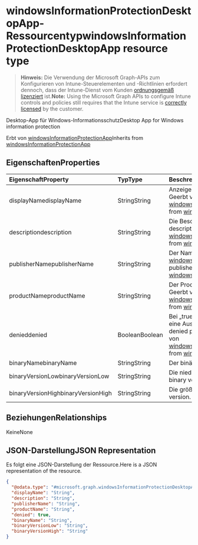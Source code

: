 # <a name="windowsinformationprotectiondesktopapp-resource-type"></a><span data-ttu-id="06cc5-101">windowsInformationProtectionDesktopApp-Ressourcentyp</span><span class="sxs-lookup"><span data-stu-id="06cc5-101">windowsInformationProtectionDesktopApp resource type</span></span>

> <span data-ttu-id="06cc5-102">**Hinweis:** Die Verwendung der Microsoft Graph-APIs zum Konfigurieren von Intune-Steuerelementen und -Richtlinien erfordert dennoch, dass der Intune-Dienst vom Kunden [ordnungsgemäß lizenziert](https://go.microsoft.com/fwlink/?linkid=839381) ist.</span><span class="sxs-lookup"><span data-stu-id="06cc5-102">**Note:** Using the Microsoft Graph APIs to configure Intune controls and policies still requires that the Intune service is [correctly licensed](https://go.microsoft.com/fwlink/?linkid=839381) by the customer.</span></span>

<span data-ttu-id="06cc5-103">Desktop-App für Windows-Informationsschutz</span><span class="sxs-lookup"><span data-stu-id="06cc5-103">Desktop App for Windows information protection</span></span>

<span data-ttu-id="06cc5-104">Erbt von [windowsInformationProtectionApp](../resources/intune_mam_windowsinformationprotectionapp.md)</span><span class="sxs-lookup"><span data-stu-id="06cc5-104">Inherits from [windowsInformationProtectionApp](../resources/intune_mam_windowsinformationprotectionapp.md)</span></span>

## <a name="properties"></a><span data-ttu-id="06cc5-105">Eigenschaften</span><span class="sxs-lookup"><span data-stu-id="06cc5-105">Properties</span></span>
|<span data-ttu-id="06cc5-106">Eigenschaft</span><span class="sxs-lookup"><span data-stu-id="06cc5-106">Property</span></span>|<span data-ttu-id="06cc5-107">Typ</span><span class="sxs-lookup"><span data-stu-id="06cc5-107">Type</span></span>|<span data-ttu-id="06cc5-108">Beschreibung</span><span class="sxs-lookup"><span data-stu-id="06cc5-108">Description</span></span>|
|:---|:---|:---|
|<span data-ttu-id="06cc5-109">displayName</span><span class="sxs-lookup"><span data-stu-id="06cc5-109">displayName</span></span>|<span data-ttu-id="06cc5-110">String</span><span class="sxs-lookup"><span data-stu-id="06cc5-110">String</span></span>|<span data-ttu-id="06cc5-111">Anzeigename der App.</span><span class="sxs-lookup"><span data-stu-id="06cc5-111">App display name.</span></span> <span data-ttu-id="06cc5-112">Geerbt von [windowsInformationProtectionApp](../resources/intune_mam_windowsinformationprotectionapp.md)</span><span class="sxs-lookup"><span data-stu-id="06cc5-112">Inherited from [windowsInformationProtectionApp](../resources/intune_mam_windowsinformationprotectionapp.md)</span></span>|
|<span data-ttu-id="06cc5-113">description</span><span class="sxs-lookup"><span data-stu-id="06cc5-113">description</span></span>|<span data-ttu-id="06cc5-114">String</span><span class="sxs-lookup"><span data-stu-id="06cc5-114">String</span></span>|<span data-ttu-id="06cc5-115">Die Beschreibung der App.</span><span class="sxs-lookup"><span data-stu-id="06cc5-115">The app's description.</span></span> <span data-ttu-id="06cc5-116">Geerbt von [windowsInformationProtectionApp](../resources/intune_mam_windowsinformationprotectionapp.md)</span><span class="sxs-lookup"><span data-stu-id="06cc5-116">Inherited from [windowsInformationProtectionApp](../resources/intune_mam_windowsinformationprotectionapp.md)</span></span>|
|<span data-ttu-id="06cc5-117">publisherName</span><span class="sxs-lookup"><span data-stu-id="06cc5-117">publisherName</span></span>|<span data-ttu-id="06cc5-118">String</span><span class="sxs-lookup"><span data-stu-id="06cc5-118">String</span></span>|<span data-ttu-id="06cc5-119">Der Name des Herausgebers, geerbt von [windowsInformationProtectionApp](../resources/intune_mam_windowsinformationprotectionapp.md)</span><span class="sxs-lookup"><span data-stu-id="06cc5-119">The publisher name Inherited from [windowsInformationProtectionApp](../resources/intune_mam_windowsinformationprotectionapp.md)</span></span>|
|<span data-ttu-id="06cc5-120">productName</span><span class="sxs-lookup"><span data-stu-id="06cc5-120">productName</span></span>|<span data-ttu-id="06cc5-121">String</span><span class="sxs-lookup"><span data-stu-id="06cc5-121">String</span></span>|<span data-ttu-id="06cc5-122">Der Produktname.</span><span class="sxs-lookup"><span data-stu-id="06cc5-122">The product name.</span></span> <span data-ttu-id="06cc5-123">Geerbt von [windowsInformationProtectionApp](../resources/intune_mam_windowsinformationprotectionapp.md)</span><span class="sxs-lookup"><span data-stu-id="06cc5-123">Inherited from [windowsInformationProtectionApp](../resources/intune_mam_windowsinformationprotectionapp.md)</span></span>|
|<span data-ttu-id="06cc5-124">denied</span><span class="sxs-lookup"><span data-stu-id="06cc5-124">denied</span></span>|<span data-ttu-id="06cc5-125">Boolean</span><span class="sxs-lookup"><span data-stu-id="06cc5-125">Boolean</span></span>|<span data-ttu-id="06cc5-126">Bei „true“ wird der App der Schutz oder eine Ausnahme verweigert.</span><span class="sxs-lookup"><span data-stu-id="06cc5-126">If true, app is denied protection or exemption.</span></span> <span data-ttu-id="06cc5-127">Geerbt von [windowsInformationProtectionApp](../resources/intune_mam_windowsinformationprotectionapp.md)</span><span class="sxs-lookup"><span data-stu-id="06cc5-127">Inherited from [windowsInformationProtectionApp](../resources/intune_mam_windowsinformationprotectionapp.md)</span></span>|
|<span data-ttu-id="06cc5-128">binaryName</span><span class="sxs-lookup"><span data-stu-id="06cc5-128">binaryName</span></span>|<span data-ttu-id="06cc5-129">String</span><span class="sxs-lookup"><span data-stu-id="06cc5-129">String</span></span>|<span data-ttu-id="06cc5-130">Der binäre Name</span><span class="sxs-lookup"><span data-stu-id="06cc5-130">The binary name.</span></span>|
|<span data-ttu-id="06cc5-131">binaryVersionLow</span><span class="sxs-lookup"><span data-stu-id="06cc5-131">binaryVersionLow</span></span>|<span data-ttu-id="06cc5-132">String</span><span class="sxs-lookup"><span data-stu-id="06cc5-132">String</span></span>|<span data-ttu-id="06cc5-133">Die niedrigere Binärversion.</span><span class="sxs-lookup"><span data-stu-id="06cc5-133">The lower binary version.</span></span>|
|<span data-ttu-id="06cc5-134">binaryVersionHigh</span><span class="sxs-lookup"><span data-stu-id="06cc5-134">binaryVersionHigh</span></span>|<span data-ttu-id="06cc5-135">String</span><span class="sxs-lookup"><span data-stu-id="06cc5-135">String</span></span>|<span data-ttu-id="06cc5-136">Die größte Binärversion.</span><span class="sxs-lookup"><span data-stu-id="06cc5-136">The high binary version.</span></span>|

## <a name="relationships"></a><span data-ttu-id="06cc5-137">Beziehungen</span><span class="sxs-lookup"><span data-stu-id="06cc5-137">Relationships</span></span>
<span data-ttu-id="06cc5-138">Keine</span><span class="sxs-lookup"><span data-stu-id="06cc5-138">None</span></span>
## <a name="json-representation"></a><span data-ttu-id="06cc5-139">JSON-Darstellung</span><span class="sxs-lookup"><span data-stu-id="06cc5-139">JSON Representation</span></span>
<span data-ttu-id="06cc5-140">Es folgt eine JSON-Darstellung der Ressource.</span><span class="sxs-lookup"><span data-stu-id="06cc5-140">Here is a JSON representation of the resource.</span></span>
<!--{
  "blockType": "resource",
  "baseType": "microsoft.graph.windowsInformationProtectionApp",
  "@odata.type": "microsoft.graph.windowsInformationProtectionDesktopApp"
}-->
``` json
{
  "@odata.type": "#microsoft.graph.windowsInformationProtectionDesktopApp",
  "displayName": "String",
  "description": "String",
  "publisherName": "String",
  "productName": "String",
  "denied": true,
  "binaryName": "String",
  "binaryVersionLow": "String",
  "binaryVersionHigh": "String"
}
```




